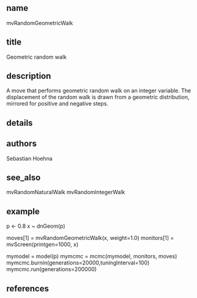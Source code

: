 ## name
mvRandomGeometricWalk

## title
Geometric random walk

## description
A move that performs geometric random walk on an integer variable. The displacement of the random walk is drawn from a geometric distribution, mirrored for positive and negative steps.

## details

## authors
Sebastian Hoehna

## see_also
mvRandomNaturalWalk
mvRandomIntegerWalk

## example

p <- 0.8
x ~ dnGeom(p)

moves[1] = mvRandomGeometricWalk(x, weight=1.0)
monitors[1] = mvScreen(printgen=1000, x)

mymodel = model(p)
mymcmc = mcmc(mymodel, monitors, moves)
mymcmc.burnin(generations=20000,tuningInterval=100)
mymcmc.run(generations=200000)

## references
